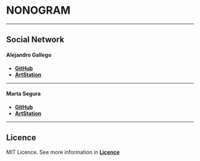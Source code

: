 # NONOGRAM

***

## Social Network

#### Alejandro Gallego

* [**GitHub**](https://github.com/SchizoCat3D)
* [**ArtStation**](https://www.artstation.com/alcitv_studio)
***

#### Marta Segura

* [**GitHub**](https://github.com/bymsa17)
* [**ArtStation**](https://www.artstation.com/bymsa17)
***

## Licence

MIT Licence. See more information in [**Licence**](https://github.com/bymsa17/NONOGRAM/blob/master/LICENSE)
